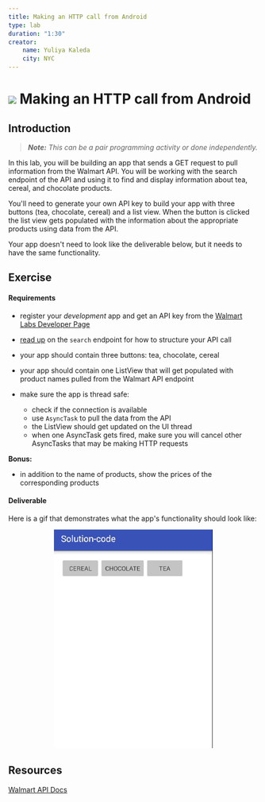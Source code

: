 ```yaml
---
title: Making an HTTP call from Android
type: lab
duration: "1:30"
creator:
    name: Yuliya Kaleda
    city: NYC
---
```


# ![](https://ga-dash.s3.amazonaws.com/production/assets/logo-9f88ae6c9c3871690e33280fcf557f33.png) Making an HTTP call from Android

## Introduction

> ***Note:*** _This can be a pair programming activity or done independently._

In this lab, you will be building an app that sends a GET request to pull information from the Walmart API. You will be working with the search endpoint of the API and using it to find and display information about tea, cereal, and chocolate products.

You'll need to generate your own API key to build your app with three buttons (tea, chocolate, cereal) and a list view. When the button is clicked the list view gets populated with the information about the appropriate products using data from the API.  

Your app doesn't need to look like the deliverable below, but it needs to have the same functionality.

## Exercise

#### Requirements

- register your _development_ app and get an API key from the [Walmart Labs Developer Page](https://developer.walmartlabs.com/member)
- [read up](https://developer.walmartlabs.com/io-docs) on the `search` endpoint for how to structure your API call
- your app should contain three buttons: tea, chocolate, cereal
- your app should contain one ListView that will get populated with product names pulled from the Walmart API endpoint
- make sure the app is thread safe:

  * check if the connection is available
  * use `AsyncTask` to pull the data from the API
  * the ListView should get updated on the UI thread
  * when one AsyncTask gets fired, make sure you will cancel other AsyncTasks that may be making HTTP requests

**Bonus:**

- in addition to the name of products, show the prices of the corresponding products

#### Deliverable

Here is a gif that demonstrates what the app's functionality should look like:

<p align="center">
  <img src="./screenshots/networking-lab.gif" width="320">
</p>

## Resources

[Walmart API Docs](https://developer.walmartlabs.com/io-docs)
